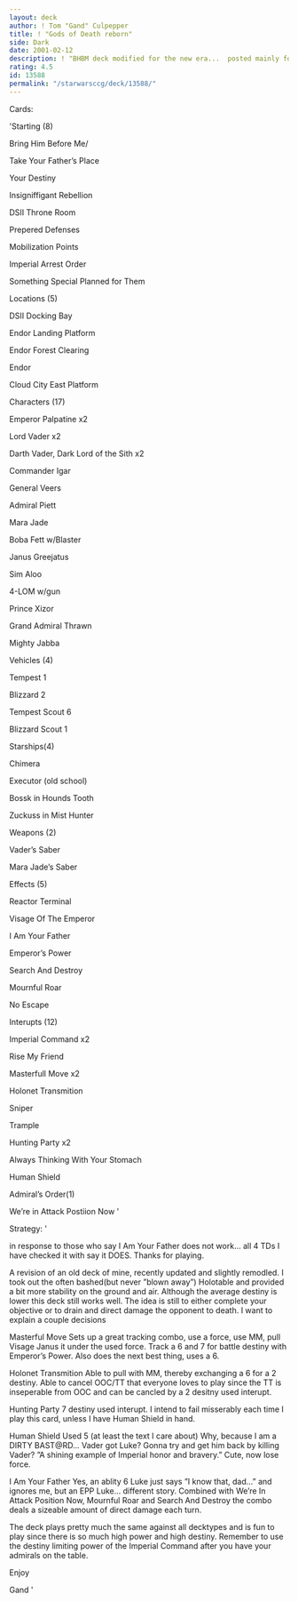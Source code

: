 ```yaml
---
layout: deck
author: ! Tom "Gand" Culpepper
title: ! "Gods of Death reborn"
side: Dark
date: 2001-02-12
description: ! "BHBM deck modified for the new era...  posted mainly for my records as I have moved on to playing HDADTJ or Endor Ops(not the version on my page) as the current standard.This is not a typical deck even for BHBM.  I just like messing with people’s"
rating: 4.5
id: 13588
permalink: "/starwarsccg/deck/13588/"
---
```

Cards: 

'Starting (8)

Bring Him Before Me/

  Take Your Father’s Place

Your Destiny

Insigniffigant Rebellion

DSII Throne Room

Prepered Defenses

Mobilization Points

Imperial Arrest Order

Something Special Planned for Them


Locations (5)

DSII Docking Bay

Endor Landing Platform

Endor Forest Clearing

Endor

Cloud City East Platform


Characters (17)

Emperor Palpatine x2

Lord Vader x2

Darth Vader, Dark Lord of the Sith x2

Commander Igar

General Veers

Admiral Piett

Mara Jade

Boba Fett w/Blaster

Janus Greejatus

Sim Aloo

4-LOM w/gun

Prince Xizor

Grand Admiral Thrawn

Mighty Jabba


Vehicles (4)

Tempest 1 

Blizzard 2

Tempest Scout 6

Blizzard Scout 1


Starships(4)

Chimera

Executor (old school)

Bossk in Hounds Tooth

Zuckuss in Mist Hunter


Weapons (2)

Vader’s Saber

Mara Jade’s Saber


Effects (5)

Reactor Terminal

Visage Of The Emperor

I Am Your Father

Emperor’s Power

Search And Destroy

Mournful Roar

No Escape


Interupts (12)

Imperial Command x2

Rise My Friend

Masterfull Move x2

Holonet Transmition

Sniper

Trample

Hunting Party x2

Always Thinking With Your Stomach

Human Shield


Admiral’s Order(1)

We’re in Attack Postiion Now  '

Strategy: '

in response to those who say I Am Your Father does not work...  all 4 TDs I have checked it with say it DOES.  Thanks for playing.



A revision of an old deck of mine, recently updated and slightly remodled.  I took out the often bashed(but never ”blown away”) Holotable and provided a bit more stability on the ground and air.  Although the average destiny is lower this deck still works well.  The idea is still to either complete your objective or to drain and direct damage the opponent to death.  I want to explain a couple decisions


Masterful Move Sets up a great tracking combo, use a force, use MM, pull Visage Janus it under the used force.  Track a 6 and 7 for battle destiny with Emperor’s Power.  Also does the next best thing, uses a 6.


Holonet Transmition Able to pull with MM, thereby exchanging a 6 for a 2 destiny.  Able to cancel OOC/TT that everyone loves to play since the TT is inseperable from OOC and can be cancled by a 2 desitny used interupt.


Hunting Party 7 destiny used interupt.  I intend to fail misserably each time I play this card, unless I have Human Shield in hand.


Human Shield Used 5 (at least the text I care about)  Why, because I am a DIRTY BAST@RD...  Vader got Luke?  Gonna try and get him back by killing Vader?  ”A shining example of Imperial honor and bravery.”  Cute, now lose force.


I Am Your Father Yes, an ablity 6 Luke just says ”I know that, dad...” and ignores me, but an EPP Luke...  different story.  Combined with We’re In Attack Position Now, Mournful Roar and Search And Destroy the combo deals a sizeable amount of direct damage each turn.



The deck plays pretty much the same against all decktypes and is fun to play since there is so much high power and high destiny.  Remember to use the destiny limiting power of the Imperial Command after you have your admirals on the table.


Enjoy



Gand  '
